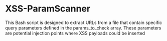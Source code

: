 # XSS-ParamScanner

This Bash script is designed to extract URLs from a file that contain specific query parameters defined in the params_to_check array. These parameters are potential injection points where XSS payloads could be inserted

